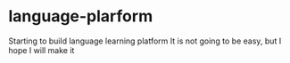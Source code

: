 # language-plarform
Starting to build language learning platform 
It is not going to be easy, but I hope I will make it














